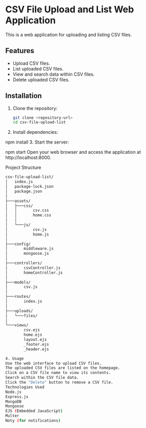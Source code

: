 # CSV File Upload and List Web Application

This is a web application for uploading and listing CSV files.

## Features

- Upload CSV files.
- List uploaded CSV files.
- View and search data within CSV files.
- Delete uploaded CSV files.

## Installation

1. Clone the repository:

   ```bash
   git clone <repository-url>
   cd csv-file-upload-list
2. Install dependencies:

npm install
3. Start the server:

npm start
Open your web browser and access the application at http://localhost:8000.

Project Structure
```bash
csv-file-upload-list/
│   index.js
│   package-lock.json
│   package.json
│
├───assets/
│   ├───css/
│   │       csv.css
│   │       home.css
│   │
│   └───js/
│           csv.js
│           home.js
│
├───config/
│       middleware.js
│       mongoose.js
│
├───controllers/
│       csvController.js
│       homeController.js
│
├───models/
│       csv.js
│
├───routes/
│       index.js
│
├───uploads/
│   └───files/
│
└───views/
        csv.ejs
        home.ejs
        layout.ejs
        _footer.ejs
        _header.ejs

4. Usage
Use the web interface to upload CSV files.
The uploaded CSV files are listed on the homepage.
Click on a CSV file name to view its contents.
Search within the CSV file data.
Click the "Delete" button to remove a CSV file.
Technologies Used
Node.js
Express.js
MongoDB
Mongoose
EJS (Embedded JavaScript)
Multer
Noty (for notifications)